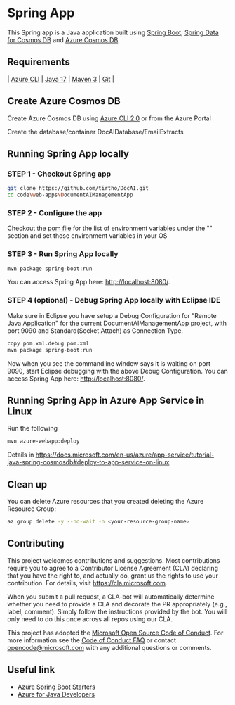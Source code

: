 # Spring App

This Spring app is a Java application
built using [Spring Boot](https://spring.io/projects/spring-boot), 
[Spring Data for 
Cosmos DB](https://docs.microsoft.com/en-us/java/azure/spring-framework/configure-spring-boot-starter-java-app-with-cosmos-db?view=azure-java-stable) and 
[Azure Cosmos DB](https://docs.microsoft.com/en-us/azure/cosmos-db/sql-api-introduction). 

## Requirements

| [Azure CLI](http://docs.microsoft.com/cli/azure/overview) | [Java 17](https://www.oracle.com/java/technologies/javase/jdk17-archive-downloads.html) | [Maven 3](http://maven.apache.org/) | [Git](https://github.com/) |

## Create Azure Cosmos DB

Create Azure Cosmos DB 
using [Azure CLI 2.0](https://docs.microsoft.com/en-us/cli/azure/install-azure-cli?view=azure-cli-latest) or from the Azure Portal

Create the database/container DocAIDatabase/EmailExtracts

## Running Spring App locally

### STEP 1 - Checkout Spring app

```bash
git clone https://github.com/tirtho/DocAI.git
cd code\web-apps\DocumentAIManagementApp
```  
    
### STEP 2 - Configure the app

Checkout the [pom file](pom.xml) for the list of environment variables under the "<appSettings>" section and set those environment variables in your OS 

### STEP 3 - Run Spring App locally

```bash
mvn package spring-boot:run
```
You can access Spring App here: [http://localhost:8080/](http://localhost:8080/).

### STEP 4 (optional) - Debug Spring App locally with Eclipse IDE

Make sure in Eclipse you have setup a Debug Configuration for "Remote Java Application" for the current DocumentAIManagementApp project, with port 9090 and Standard(Socket Attach) as Connection Type.
```bash
copy pom.xml.debug pom.xml
mvn package spring-boot:run
```
Now when you see the commandline window says it is waiting on port 9090, start Eclipse debugging with the above Debug Configuration.
You can access Spring App here: [http://localhost:8080/](http://localhost:8080/).


## Running Spring App in Azure App Service in Linux

Run the following

```bash
mvn azure-webapp:deploy
```
Details in https://docs.microsoft.com/en-us/azure/app-service/tutorial-java-spring-cosmosdb#deploy-to-app-service-on-linux
 

## Clean up

You can delete Azure resources that you created deleting 
the Azure Resource Group:

```bash
az group delete -y --no-wait -n <your-resource-group-name>
```

## Contributing

This project welcomes contributions and suggestions.  Most contributions require you to agree to a
Contributor License Agreement (CLA) declaring that you have the right to, and actually do, grant us
the rights to use your contribution. For details, visit https://cla.microsoft.com.

When you submit a pull request, a CLA-bot will automatically determine whether you need to provide
a CLA and decorate the PR appropriately (e.g., label, comment). Simply follow the instructions
provided by the bot. You will only need to do this once across all repos using our CLA.

This project has adopted the [Microsoft Open Source Code of Conduct](https://opensource.microsoft.com/codeofconduct/).
For more information see the [Code of Conduct FAQ](https://opensource.microsoft.com/codeofconduct/faq/) or
contact [opencode@microsoft.com](mailto:opencode@microsoft.com) with any additional questions or comments.

## Useful link
- [Azure Spring Boot Starters](https://github.com/Microsoft/azure-spring-boot)
- [Azure for Java Developers](https://docs.microsoft.com/en-us/java/azure/)
